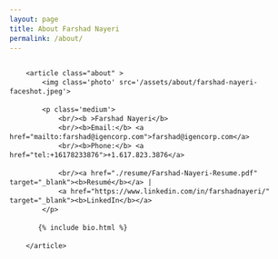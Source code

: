 ```yaml
---
layout: page
title: About Farshad Nayeri
permalink: /about/
---
```


<style>
   

    .photo {
        float: left;
        width: 300px;
        padding: 20px;
        margin: 0;
    }

    .about {
        padding-left: 30px;
        float: right;
        width: 500px important!;
    }

    div.container {
        display: flex;
        flex-direction: column;
        justify-content: left;
        align-items: flex-start;
    }

    p {
        padding-bottom: 10px;
        font-size: 1em;
    }

    .medium {
        font-size: 1.0em;
        line-height: 1.3em;
    }

    a {
        font-size: 1.0em;
    }

    ul {
        list-style: none; /* Remove default bullets */
        padding-left: 0;
    }

    ul li {
        position: relative;
        padding-left: 20px; /* Space for the custom bullet */
    }

   


</style>

<div class="container">

        <article class="about" >
            <img class='photo' src='/assets/about/farshad-nayeri-faceshot.jpeg'>

            <p class='medium'>
                <br/><b >Farshad Nayeri</b>
                <br/><b>Email:</b> <a href="mailto:farshad@igencorp.com">farshad@igencorp.com</a>
                <br/><b>Phone:</b> <a href="tel:+16178233876">+1.617.823.3876</a>

                <br/><a href="./resume/Farshad-Nayeri-Resume.pdf" target="_blank"><b>Resumé</b></a> | 
                <a href="https://www.linkedin.com/in/farshadnayeri/" target="_blank"><b>LinkedIn</b></a>
            </p>

           {% include bio.html %} 
           
        </article>

</div>